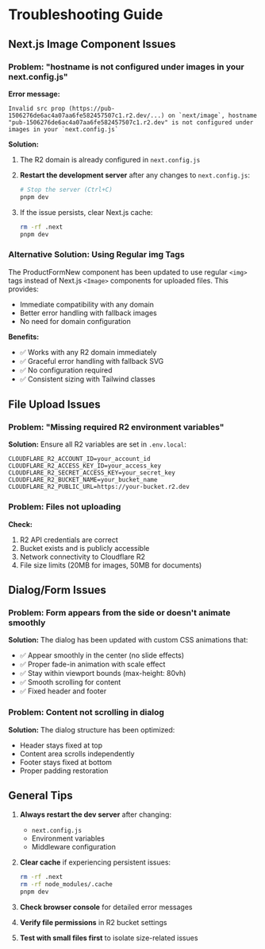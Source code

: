 # Troubleshooting Guide

## Next.js Image Component Issues

### Problem: "hostname is not configured under images in your next.config.js"

**Error message:**
```
Invalid src prop (https://pub-1506276de6ac4a07aa6fe582457507c1.r2.dev/...) on `next/image`, hostname "pub-1506276de6ac4a07aa6fe582457507c1.r2.dev" is not configured under images in your `next.config.js`
```

**Solution:**
1. The R2 domain is already configured in `next.config.js`
2. **Restart the development server** after any changes to `next.config.js`:
   ```bash
   # Stop the server (Ctrl+C)
   pnpm dev
   ```

3. If the issue persists, clear Next.js cache:
   ```bash
   rm -rf .next
   pnpm dev
   ```

### Alternative Solution: Using Regular img Tags

The ProductFormNew component has been updated to use regular `<img>` tags instead of Next.js `<Image>` components for uploaded files. This provides:

- Immediate compatibility with any domain
- Better error handling with fallback images
- No need for domain configuration

**Benefits:**
- ✅ Works with any R2 domain immediately
- ✅ Graceful error handling with fallback SVG
- ✅ No configuration required
- ✅ Consistent sizing with Tailwind classes

## File Upload Issues

### Problem: "Missing required R2 environment variables"

**Solution:**
Ensure all R2 variables are set in `.env.local`:
```env
CLOUDFLARE_R2_ACCOUNT_ID=your_account_id
CLOUDFLARE_R2_ACCESS_KEY_ID=your_access_key
CLOUDFLARE_R2_SECRET_ACCESS_KEY=your_secret_key
CLOUDFLARE_R2_BUCKET_NAME=your_bucket_name
CLOUDFLARE_R2_PUBLIC_URL=https://your-bucket.r2.dev
```

### Problem: Files not uploading

**Check:**
1. R2 API credentials are correct
2. Bucket exists and is publicly accessible
3. Network connectivity to Cloudflare R2
4. File size limits (20MB for images, 50MB for documents)

## Dialog/Form Issues

### Problem: Form appears from the side or doesn't animate smoothly

**Solution:**
The dialog has been updated with custom CSS animations that:
- ✅ Appear smoothly in the center (no slide effects)
- ✅ Proper fade-in animation with scale effect
- ✅ Stay within viewport bounds (max-height: 80vh)
- ✅ Smooth scrolling for content
- ✅ Fixed header and footer

### Problem: Content not scrolling in dialog

**Solution:**
The dialog structure has been optimized:
- Header stays fixed at top
- Content area scrolls independently
- Footer stays fixed at bottom
- Proper padding restoration

## General Tips

1. **Always restart the dev server** after changing:
   - `next.config.js`
   - Environment variables
   - Middleware configuration

2. **Clear cache** if experiencing persistent issues:
   ```bash
   rm -rf .next
   rm -rf node_modules/.cache
   pnpm dev
   ```

3. **Check browser console** for detailed error messages

4. **Verify file permissions** in R2 bucket settings

5. **Test with small files first** to isolate size-related issues